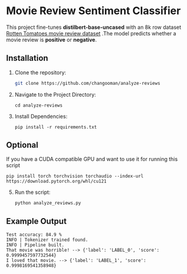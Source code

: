 # Movie Review Sentiment Classifier

This project fine-tunes **distilbert-base-uncased** with an 8k row
dataset [Rotten Tomatoes movie review dataset](https://huggingface.co/datasets/cornell-movie-review-data/rotten_tomatoes)
.The model predicts whether a movie review is **positive** or **negative**.

## Installation

1. Clone the repository:

   ```bash
   git clone https://github.com/changooman/analyze-reviews

2. Navigate to the Project Directory:

   ```cd analyze-reviews```

3. Install Dependencies:

   ```pip install -r requirements.txt```

## Optional

If you have a CUDA compatible GPU and want to use it for running this script

```
pip install torch torchvision torchaudio --index-url https://download.pytorch.org/whl/cu121
```

5. Run the script:

   ```python analyze_reviews.py```

## Example Output

```
Test accuracy: 84.9 %
INFO | Tokenizer trained found.
INFO | Pipeline built.
That movie was horrible! --> {'label': 'LABEL_0', 'score': 0.9999457597732544}
I loved that movie. --> {'label': 'LABEL_1', 'score': 0.9998169541358948}
```